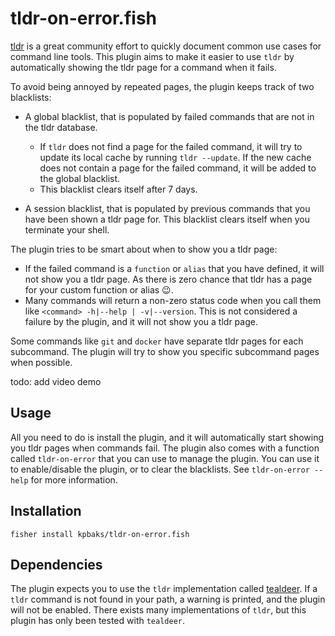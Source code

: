  # tldr-on-error.fish

[tldr](https://github.com/tldr-pages/tldr) is a great community effort to quickly document common use cases for command line tools.
This plugin aims to make it easier to use `tldr` by automatically showing the tldr page for a command when it fails.

To avoid being annoyed by repeated pages, the plugin keeps track of two blacklists:
- A global blacklist, that is populated by failed commands that are not in the tldr database.
  - If `tldr` does not find a page for the failed command, it will try to update its local cache by running `tldr --update`. If the new cache does not contain a page for the failed command, it will be added to the global blacklist.
  - This blacklist clears itself after 7 days.


- A session blacklist, that is populated by previous commands that you have been shown a tldr page for. This blacklist clears itself when you terminate your shell.

The plugin tries to be smart about when to show you a tldr page:

- If the failed command is a `function` or `alias` that you have defined, it will not show you a tldr page. As there is zero chance that tldr has a page for your custom function or alias :wink:.
- Many commands will return a non-zero status code when you call them like `<command> -h|--help | -v|--version`. This is not considered a failure by the plugin, and it will not show you a tldr page.

Some commands like `git` and `docker` have separate tldr pages for each subcommand. The plugin will try to show you specific subcommand pages when possible.

todo: add video demo

## Usage

All you need to do is install the plugin, and it will automatically start showing you tldr pages when commands fail. The plugin also comes with a function called `tldr-on-error` that you can use to manage the plugin. You can use it to enable/disable the plugin, or to clear the blacklists. See `tldr-on-error --help` for more information.


## Installation
```fish
fisher install kpbaks/tldr-on-error.fish
```
## Dependencies

The plugin expects you to use the `tldr` implementation called [tealdeer](https://dbrgn.github.io/tealdeer/). If a `tldr` command is not found in your path, a warning is printed, and the plugin will not be enabled. There exists many implementations of `tldr`, but this plugin has only been tested with `tealdeer`.
